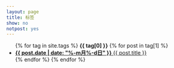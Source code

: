 ```yaml
---
layout: page
title: 标签
show: no
notpost: yes
---
```


<ul>
{% for tag in site.tags %}
  <b id="{{ tag[0] | cgi_escape }}">{{ tag[0] }}</b>
{% for post in tag[1] %}
  <li>
		<a class="post-date" href="{{ post.url }}" title=""><b class="gray">{{ post.date | date: "%-m月%-d日" }}</b>
		<span>{{ post.title }}</span></a>
  </li>
{% endfor %}
{% endfor %}
</ul>
